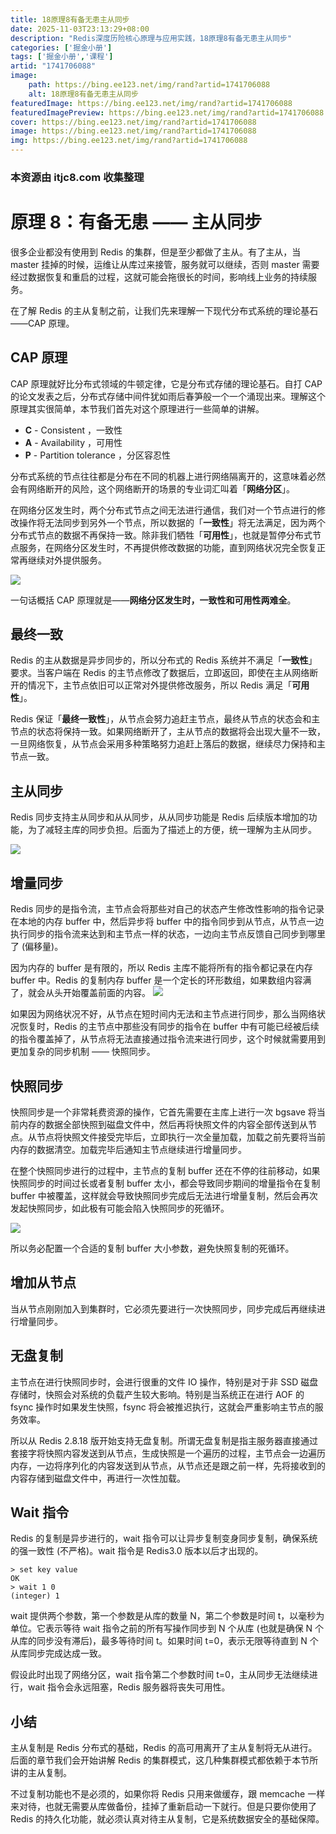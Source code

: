 ```yaml
---
title: 18原理8有备无患主从同步
date: 2025-11-03T23:13:29+08:00
description: "Redis深度历险核心原理与应用实践，18原理8有备无患主从同步"
categories: ['掘金小册']
tags: ['掘金小册','课程']
artid: "1741706088"
image:
    path: https://bing.ee123.net/img/rand?artid=1741706088
    alt: 18原理8有备无患主从同步
featuredImage: https://bing.ee123.net/img/rand?artid=1741706088
featuredImagePreview: https://bing.ee123.net/img/rand?artid=1741706088
cover: https://bing.ee123.net/img/rand?artid=1741706088
image: https://bing.ee123.net/img/rand?artid=1741706088
img: https://bing.ee123.net/img/rand?artid=1741706088
---
```


### 本资源由 itjc8.com 收集整理
# 原理 8：有备无患 —— 主从同步

很多企业都没有使用到 Redis 的集群，但是至少都做了主从。有了主从，当 master 挂掉的时候，运维让从库过来接管，服务就可以继续，否则 master 需要经过数据恢复和重启的过程，这就可能会拖很长的时间，影响线上业务的持续服务。

在了解 Redis 的主从复制之前，让我们先来理解一下现代分布式系统的理论基石——CAP 原理。

CAP 原理
--
CAP 原理就好比分布式领域的牛顿定律，它是分布式存储的理论基石。自打 CAP 的论文发表之后，分布式存储中间件犹如雨后春笋般一个一个涌现出来。理解这个原理其实很简单，本节我们首先对这个原理进行一些简单的讲解。

* **C** - Consistent ，一致性
* **A** - Availability ，可用性
* **P** - Partition tolerance ，分区容忍性

分布式系统的节点往往都是分布在不同的机器上进行网络隔离开的，这意味着必然会有网络断开的风险，这个网络断开的场景的专业词汇叫着「**网络分区**」。

在网络分区发生时，两个分布式节点之间无法进行通信，我们对一个节点进行的修改操作将无法同步到另外一个节点，所以数据的「**一致性**」将无法满足，因为两个分布式节点的数据不再保持一致。除非我们牺牲「**可用性**」，也就是暂停分布式节点服务，在网络分区发生时，不再提供修改数据的功能，直到网络状况完全恢复正常再继续对外提供服务。

![](https://user-gold-cdn.xitu.io/2018/7/4/164642389477ff9e?w=538&h=391&f=png&s=25993)

一句话概括 CAP 原理就是——**网络分区发生时，一致性和可用性两难全**。

最终一致
--
Redis 的主从数据是异步同步的，所以分布式的 Redis 系统并不满足「**一致性**」要求。当客户端在 Redis 的主节点修改了数据后，立即返回，即使在主从网络断开的情况下，主节点依旧可以正常对外提供修改服务，所以 Redis 满足「**可用性**」。

Redis 保证「**最终一致性**」，从节点会努力追赶主节点，最终从节点的状态会和主节点的状态将保持一致。如果网络断开了，主从节点的数据将会出现大量不一致，一旦网络恢复，从节点会采用多种策略努力追赶上落后的数据，继续尽力保持和主节点一致。

主从同步
--
Redis 同步支持主从同步和从从同步，从从同步功能是 Redis 后续版本增加的功能，为了减轻主库的同步负担。后面为了描述上的方便，统一理解为主从同步。

![](https://user-gold-cdn.xitu.io/2018/7/4/164641d454a0e67a?w=575&h=238&f=png&s=23174)

增量同步
--
Redis 同步的是指令流，主节点会将那些对自己的状态产生修改性影响的指令记录在本地的内存 buffer 中，然后异步将 buffer 中的指令同步到从节点，从节点一边执行同步的指令流来达到和主节点一样的状态，一边向主节点反馈自己同步到哪里了 (偏移量)。

因为内存的 buffer 是有限的，所以 Redis 主库不能将所有的指令都记录在内存 buffer 中。Redis 的复制内存 buffer 是一个定长的环形数组，如果数组内容满了，就会从头开始覆盖前面的内容。
![](https://user-gold-cdn.xitu.io/2018/5/21/16381ba1db76a768?w=217&h=211&f=png&s=22717)

如果因为网络状况不好，从节点在短时间内无法和主节点进行同步，那么当网络状况恢复时，Redis 的主节点中那些没有同步的指令在 buffer 中有可能已经被后续的指令覆盖掉了，从节点将无法直接通过指令流来进行同步，这个时候就需要用到更加复杂的同步机制 —— 快照同步。

快照同步
--
快照同步是一个非常耗费资源的操作，它首先需要在主库上进行一次 bgsave 将当前内存的数据全部快照到磁盘文件中，然后再将快照文件的内容全部传送到从节点。从节点将快照文件接受完毕后，立即执行一次全量加载，加载之前先要将当前内存的数据清空。加载完毕后通知主节点继续进行增量同步。

在整个快照同步进行的过程中，主节点的复制 buffer 还在不停的往前移动，如果快照同步的时间过长或者复制 buffer 太小，都会导致同步期间的增量指令在复制 buffer 中被覆盖，这样就会导致快照同步完成后无法进行增量复制，然后会再次发起快照同步，如此极有可能会陷入快照同步的死循环。


![](https://user-gold-cdn.xitu.io/2018/7/4/164641fbae932002?w=610&h=258&f=png&s=17606)

所以务必配置一个合适的复制 buffer 大小参数，避免快照复制的死循环。

增加从节点
--
当从节点刚刚加入到集群时，它必须先要进行一次快照同步，同步完成后再继续进行增量同步。

无盘复制
--
主节点在进行快照同步时，会进行很重的文件 IO 操作，特别是对于非 SSD 磁盘存储时，快照会对系统的负载产生较大影响。特别是当系统正在进行 AOF 的 fsync 操作时如果发生快照，fsync 将会被推迟执行，这就会严重影响主节点的服务效率。

所以从 Redis 2.8.18 版开始支持无盘复制。所谓无盘复制是指主服务器直接通过套接字将快照内容发送到从节点，生成快照是一个遍历的过程，主节点会一边遍历内存，一边将序列化的内容发送到从节点，从节点还是跟之前一样，先将接收到的内容存储到磁盘文件中，再进行一次性加载。

Wait 指令
--
Redis 的复制是异步进行的，wait 指令可以让异步复制变身同步复制，确保系统的强一致性 (不严格)。wait 指令是 Redis3.0 版本以后才出现的。
```
> set key value
OK
> wait 1 0
(integer) 1
```
wait 提供两个参数，第一个参数是从库的数量 N，第二个参数是时间 t，以毫秒为单位。它表示等待 wait 指令之前的所有写操作同步到 N 个从库 (也就是确保 N 个从库的同步没有滞后)，最多等待时间 t。如果时间 t=0，表示无限等待直到 N 个从库同步完成达成一致。

假设此时出现了网络分区，wait 指令第二个参数时间 t=0，主从同步无法继续进行，wait 指令会永远阻塞，Redis 服务器将丧失可用性。

## 小结

主从复制是 Redis 分布式的基础，Redis 的高可用离开了主从复制将无从进行。后面的章节我们会开始讲解 Redis 的集群模式，这几种集群模式都依赖于本节所讲的主从复制。

不过复制功能也不是必须的，如果你将 Redis 只用来做缓存，跟 memcache 一样来对待，也就无需要从库做备份，挂掉了重新启动一下就行。但是只要你使用了 Redis 的持久化功能，就必须认真对待主从复制，它是系统数据安全的基础保障。